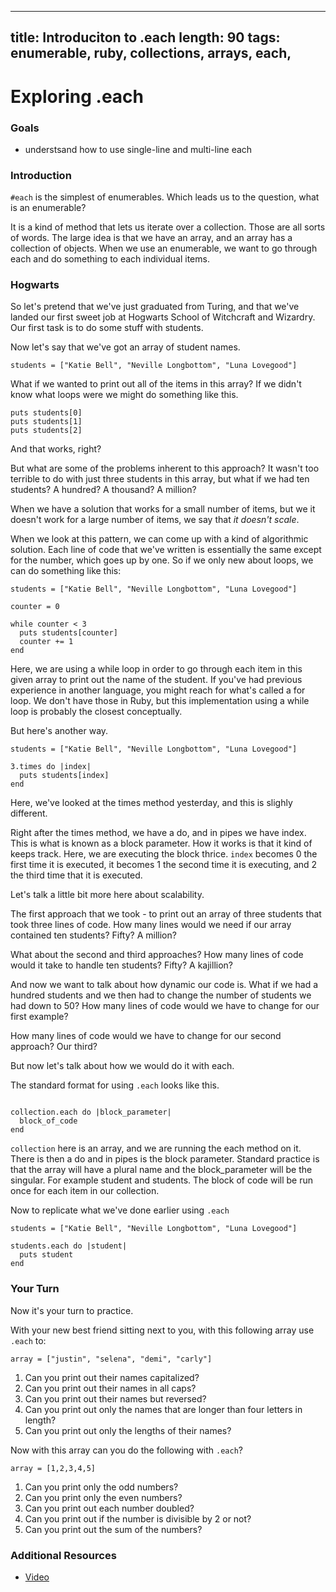 
---
title: Introduciton to .each
length: 90
tags: enumerable, ruby, collections, arrays, each,
---

# Exploring .each

### Goals

* understsand how to use single-line and multi-line each

### Introduction 

`#each` is the simplest of enumerables. Which leads us to the question, what is 
an enumerable?

It is a kind of method that lets us iterate over a collection. Those are all 
sorts of words. The large idea is that we have an array, and an array has a
collection of objects. When we use an enumerable, we want to go through each
and do something to each individual items. 

### Hogwarts 

So let's pretend that we've just graduated from Turing, and that we've landed
our first sweet job at Hogwarts School of Witchcraft and Wizardry. Our first 
task is to do some stuff with students. 

Now let's say that we've got an array of student names.

```
students = ["Katie Bell", "Neville Longbottom", "Luna Lovegood"]
```

What if we wanted to print out all of the items in this array? If we didn't
know what loops were we might do something like this.

```
puts students[0]
puts students[1]
puts students[2]
```

And that works, right?

But what are some of the problems inherent to this approach? It wasn't too 
terrible to do with just three students in this array, but what if we had ten 
students? A hundred? A thousand? A million?

When we have a solution that works for a small number of items, but we 
it doesn't work for a large number of items, we say that _it doesn't scale_.

When we look at this pattern, we can come up with a kind of algorithmic 
solution. Each line of code that we've written is essentially the same except 
for the number, which goes up by one. So if we only new about loops, we can do 
something like this:

```
students = ["Katie Bell", "Neville Longbottom", "Luna Lovegood"]

counter = 0

while counter < 3 
  puts students[counter]
  counter += 1
end
```

Here, we are using a while loop in order to go through each item in this given
array to print out the name of the student. If you've had previous experience
in another language, you might reach for what's called a for loop. We don't have
those in Ruby, but this implementation using a while loop is probably the 
closest conceptually.

But here's another way.

```
students = ["Katie Bell", "Neville Longbottom", "Luna Lovegood"]

3.times do |index|
  puts students[index]
end
```

Here, we've looked at the times method yesterday, and this is slighly different. 

Right after the times method, we have a do, and in pipes we have index. This is 
what is known as a block parameter. How it works is that it kind of keeps track.
Here, we are executing the block thrice. `index` becomes 0 the first time it is 
executed, it becomes 1 the second time it is executing, and 2 the third time 
that it is executed. 

Let's talk a little bit more here about scalability.

The first approach that we took - to print out an array of three students
that took three lines of code. How many lines would we need if our array 
contained ten students? Fifty? A million?

What about the second and third approaches? How many lines of code would it take
to handle ten students? Fifty? A kajillion?

And now we want to talk about how dynamic our code is. What if we had a hundred
students and we then had to change the number of students we had down to 50? 
How many lines of code would we have to change for our first example?

How many lines of code would we have to change for our second approach? Our
third?

But now let's talk about how we would do it with each.

The standard format for using `.each` looks like this.

```

collection.each do |block_parameter|
  block_of_code
end
```

`collection` here is an array, and we are running the each method on it. There 
is then a do and in pipes is the block parameter. Standard practice is that the
array will have a plural name and the block_parameter will be the singular. 
For example student and students. The block of code will be run once for each 
item in our collection.

Now to replicate what we've done earlier using `.each`


```
students = ["Katie Bell", "Neville Longbottom", "Luna Lovegood"]

students.each do |student|
  puts student
end
```

### Your Turn

Now it's your turn to practice. 

With your new best friend sitting next to you, with this following array use
`.each` to: 

`array = ["justin", "selena", "demi", "carly"]`

1. Can you print out their names capitalized?
2. Can you print out their names in all caps?
3. Can you print out their names but reversed?
4. Can you print out only the names that are longer than four letters in length?
5. Can you print out only the lengths of their names?


Now with this array can you do the following with `.each`?

`array = [1,2,3,4,5]`

1. Can you print only the odd numbers?
2. Can you print only the even numbers?
3. Can you print out each number doubled?
4. Can you print out if the number is divisible by 2 or not?
5. Can you print out the sum of the numbers?

### Additional Resources 

* [Video](https://vimeo.com/160173522)



